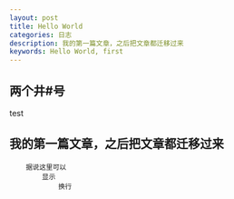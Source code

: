 ```yaml
---
layout: post
title: Hello World
categories: 日志
description: 我的第一篇文章，之后把文章都迁移过来
keywords: Hello World, first
---
```


## 两个井#号

test

## 我的第一篇文章，之后把文章都迁移过来

```
    据说这里可以
        显示
            换行
```
